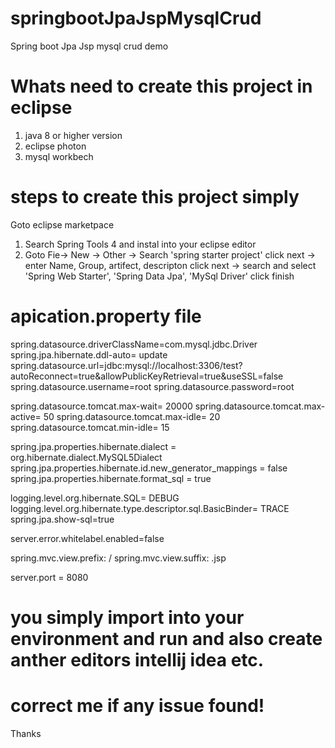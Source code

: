 # springbootJpaJspMysqlCrud
Spring boot Jpa Jsp mysql crud demo 

# Whats need to create this project in eclipse
1) java 8 or higher version
2) eclipse photon
3) mysql workbech

# steps to create this project simply
Goto  eclipse marketpace
1) Search Spring Tools 4 and instal into your eclipse editor
2) Goto Fie-> New -> Other -> Search 
  'spring starter project' 
  click next -> enter Name, Group, artifect, descripton
  click next -> search and select
  'Spring Web Starter', 'Spring Data Jpa', 'MySql Driver'
  click finish
  
  
# apication.property file
  
spring.datasource.driverClassName=com.mysql.jdbc.Driver
spring.jpa.hibernate.ddl-auto= update
spring.datasource.url=jdbc:mysql://localhost:3306/test?autoReconnect=true&allowPublicKeyRetrieval=true&useSSL=false
spring.datasource.username=root
spring.datasource.password=root

spring.datasource.tomcat.max-wait= 20000
spring.datasource.tomcat.max-active= 50
spring.datasource.tomcat.max-idle= 20
spring.datasource.tomcat.min-idle= 15

spring.jpa.properties.hibernate.dialect = org.hibernate.dialect.MySQL5Dialect
spring.jpa.properties.hibernate.id.new_generator_mappings = false
spring.jpa.properties.hibernate.format_sql = true

logging.level.org.hibernate.SQL= DEBUG
logging.level.org.hibernate.type.descriptor.sql.BasicBinder= TRACE
spring.jpa.show-sql=true

server.error.whitelabel.enabled=false

spring.mvc.view.prefix: /
spring.mvc.view.suffix: .jsp

server.port = 8080

# you simply import into your environment and run and also create anther editors intellij idea etc.

# correct me if any issue found!
Thanks
